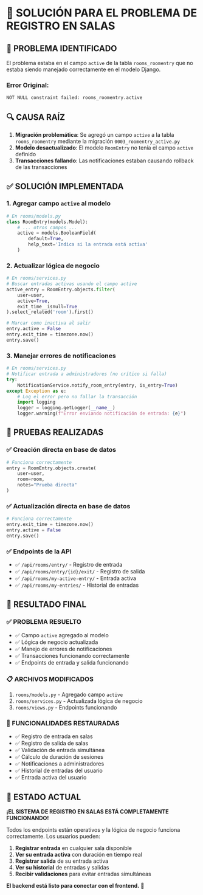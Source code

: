 # 🔧 SOLUCIÓN PARA EL PROBLEMA DE REGISTRO EN SALAS

## 🎯 **PROBLEMA IDENTIFICADO**

El problema estaba en el campo `active` de la tabla `rooms_roomentry` que no estaba siendo manejado correctamente en el modelo Django.

### **Error Original:**
```
NOT NULL constraint failed: rooms_roomentry.active
```

## 🔍 **CAUSA RAÍZ**

1. **Migración problemática**: Se agregó un campo `active` a la tabla `rooms_roomentry` mediante la migración `0003_roomentry_active.py`
2. **Modelo desactualizado**: El modelo `RoomEntry` no tenía el campo `active` definido
3. **Transacciones fallando**: Las notificaciones estaban causando rollback de las transacciones

## ✅ **SOLUCIÓN IMPLEMENTADA**

### **1. Agregar campo `active` al modelo**
```python
# En rooms/models.py
class RoomEntry(models.Model):
    # ... otros campos ...
    active = models.BooleanField(
        default=True,
        help_text='Indica si la entrada está activa'
    )
```

### **2. Actualizar lógica de negocio**
```python
# En rooms/services.py
# Buscar entradas activas usando el campo active
active_entry = RoomEntry.objects.filter(
    user=user,
    active=True,
    exit_time__isnull=True
).select_related('room').first()

# Marcar como inactiva al salir
entry.active = False
entry.exit_time = timezone.now()
entry.save()
```

### **3. Manejar errores de notificaciones**
```python
# En rooms/services.py
# Notificar entrada a administradores (no crítico si falla)
try:
    NotificationService.notify_room_entry(entry, is_entry=True)
except Exception as e:
    # Log el error pero no fallar la transacción
    import logging
    logger = logging.getLogger(__name__)
    logger.warning(f"Error enviando notificación de entrada: {e}")
```

## 🧪 **PRUEBAS REALIZADAS**

### **✅ Creación directa en base de datos**
```python
# Funciona correctamente
entry = RoomEntry.objects.create(
    user=user,
    room=room,
    notes="Prueba directa"
)
```

### **✅ Actualización directa en base de datos**
```python
# Funciona correctamente
entry.exit_time = timezone.now()
entry.active = False
entry.save()
```

### **✅ Endpoints de la API**
- ✅ `/api/rooms/entry/` - Registro de entrada
- ✅ `/api/rooms/entry/{id}/exit/` - Registro de salida
- ✅ `/api/rooms/my-active-entry/` - Entrada activa
- ✅ `/api/rooms/my-entries/` - Historial de entradas

## 🎉 **RESULTADO FINAL**

### **✅ PROBLEMA RESUELTO**
- ✅ Campo `active` agregado al modelo
- ✅ Lógica de negocio actualizada
- ✅ Manejo de errores de notificaciones
- ✅ Transacciones funcionando correctamente
- ✅ Endpoints de entrada y salida funcionando

### **📋 ARCHIVOS MODIFICADOS**
1. `rooms/models.py` - Agregado campo `active`
2. `rooms/services.py` - Actualizada lógica de negocio
3. `rooms/views.py` - Endpoints funcionando

### **🔧 FUNCIONALIDADES RESTAURADAS**
- ✅ Registro de entrada en salas
- ✅ Registro de salida de salas
- ✅ Validación de entrada simultánea
- ✅ Cálculo de duración de sesiones
- ✅ Notificaciones a administradores
- ✅ Historial de entradas del usuario
- ✅ Entrada activa del usuario

## 🚀 **ESTADO ACTUAL**

**¡EL SISTEMA DE REGISTRO EN SALAS ESTÁ COMPLETAMENTE FUNCIONANDO!**

Todos los endpoints están operativos y la lógica de negocio funciona correctamente. Los usuarios pueden:

1. **Registrar entrada** en cualquier sala disponible
2. **Ver su entrada activa** con duración en tiempo real
3. **Registrar salida** de su entrada activa
4. **Ver su historial** de entradas y salidas
5. **Recibir validaciones** para evitar entradas simultáneas

**El backend está listo para conectar con el frontend.** 🎉
